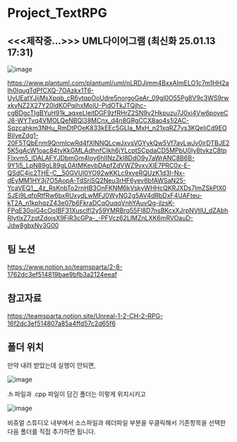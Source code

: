 # Project_TextRPG

## <<<제작중...>>> UML다이어그램 (최신화 25.01.13 17:31)
![image](https://github.com/user-attachments/assets/b4460301-6404-4c5c-b383-8b5b9c9e7b9d)


https://www.plantuml.com/plantuml/uml/nLRDJjmm4BxxAImELO1c7m1HH2aIh0IqugTdPfCXQ-7OAzkx1T6-UyUEatYJijMsXpqb_cR6ytqpOoUdre5norgoGeAr_09gl0O55Pg8V9c3WS9rwxkvNZ2X27Y20ldKOPqihxMolU-PjdOTkJTQjhc-cgBDgcTIgBYuH91k_aqxeLleitDGF9zfRHrZ2SN9v2Hkpuzu7J0xi4Vw6poyeCJ8-WYTvq4VMOLQeNBQl38MCnx_d4n8GRgCCX8ao4s1j2AC-Sqzcahkm3NHu_RmDtPOeK833kEEcSGLIa_MxH_n21xqRZ7vs3KQeliCd9EOBIIyeZdg1-20F5TQbEnm9QnmlcwRd4fXlNNQLcwJxvsVGYykQw5Vf7ayLwJv0jrDTBJE25K5gAcW1oac84tvKkGMLAdhnfCIkh6jYLcptSCpdaCD5MPbU0Iy8tvkzC8tpFlxvm5_lDALAFYJDbmGm4loy6hIINzZkI8DdO9y7aWrANC8B6B-9Y1j5_LpN89gL89gL0AtMKevbDApfZdVWZ9vxvXlE7PRC0x-E-QSdC4jc2THE-C__50GVUl0YO92wKKLc9xveRQUzK1d3I-Nx-dEyMM1HY3j7O5AopA-TdSriSQ2Neu3rHF6yev6bfAWSaN25-YcaVEQ1__4z_RsKnbTo2rnHB3OnFKNM6kVskyWHHcQKRJXDs7lmZSkPlX0SJEj9LqfpRtfRw6bxRUxydLwMFJ0WyNG2g5AV4dRbDxF4UAFteu-kT2A_n1kphqzZ43e07b6FkraDCqOuqqVnhYAuvQg-jlzsK-FPqE30oiG4cOoIBF31Xusclfl2y59YMRBrq55Fl8D7nsBKcxXJrpNVtlU_dZAbhRlytlxZ7zqtZdojsX9FiR3cGPa-_-PFVcz62LlMZnLXK6mRVOauD-Jdw8gbxNy3G00


## 팀 노션
https://www.notion.so/teamsparta/2-8-1762dc3ef514819bae9bfb3a2124eeaf

## 참고자료
https://teamsparta.notion.site/Unreal-1-2-CH-2-RPG-16f2dc3ef514807a85a4ffd57c2d65f6

## 폴더 위치
만약 내려 받았는데 실행이 안되면,

![image](https://github.com/user-attachments/assets/ae86a4af-cc1d-4f4b-ad8b-e85f71b9e59f)

.h 파일과 .cpp 파일이 담긴 폴더는 이렇게 위치시키고 

![image](https://github.com/user-attachments/assets/85edb47a-37d6-4cb9-a47e-436c720a556c)

비쥬얼 스튜디오 내부에서 소스파일과 헤더파일 부분을 우클릭해서 기존항목을 선택한 다음 폴더를 직접 추가하면 됩니다.

